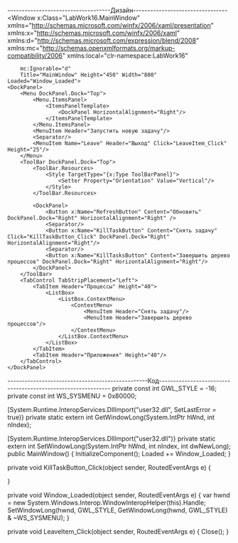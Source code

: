 
------------------------------------Дизайн---------------------------------
<Window x:Class="LabWork16.MainWindow"
        xmlns="http://schemas.microsoft.com/winfx/2006/xaml/presentation"
        xmlns:x="http://schemas.microsoft.com/winfx/2006/xaml"
        xmlns:d="http://schemas.microsoft.com/expression/blend/2008"
        xmlns:mc="http://schemas.openxmlformats.org/markup-compatibility/2006"
        xmlns:local="clr-namespace:LabWork16"
        
        mc:Ignorable="d"
        Title="MainWindow" Height="450" Width="800" Loaded="Window_Loaded">
    <DockPanel>
        <Menu DockPanel.Dock="Top">
            <Menu.ItemsPanel>
                <ItemsPanelTemplate>
                    <DockPanel HorizontalAlignment="Right"/>
                </ItemsPanelTemplate>
            </Menu.ItemsPanel>
            <MenuItem Header="Запустить новую задачу"/>
            <Separator/>
            <MenuItem Name="Leave" Header="Выход" Click="LeaveItem_Click" Height="25"/>
        </Menu>
        <ToolBar DockPanel.Dock="Top">
            <ToolBar.Resources>
                <Style TargetType="{x:Type ToolBarPanel}">
                    <Setter Property="Orientation" Value="Vertical"/>
                </Style>
            </ToolBar.Resources>

            <DockPanel>
                <Button x:Name="RefreshButton" Content="Обновить" DockPanel.Dock="Right" HorizontalAlignment="Right" />
                <Separator/>
                <Button x:Name="KillTaskButton" Content="Снять задачу" Click="KillTaskButton_Click" DockPanel.Dock="Right" HorizontalAlignment="Right"/>
                <Separator/>
                <Button x:Name="KillTasksButton" Content="Завершить дерево процессов" DockPanel.Dock="Right" HorizontalAlignment="Right"/>
            </DockPanel>
        </ToolBar>
        <TabControl TabStripPlacement="Left">
            <TabItem Header="Процессы" Height="40">
                <ListBox>
                    <ListBox.ContextMenu>
                        <ContextMenu>
                            <MenuItem Header="Снять задачу"/>
                            <MenuItem Header="Завершить дерево процессов"/>
                        </ContextMenu>
                    </ListBox.ContextMenu>
                </ListBox>
            </TabItem>
            <TabItem Header="Приложения" Height="40"/>
        </TabControl>
    </DockPanel>
</Window>
-------------------------------------------------Код-------------------------------------------------------------
 private const int GWL_STYLE = -16;
 private const int WS_SYSMENU = 0x80000;

 [System.Runtime.InteropServices.DllImport("user32.dll", SetLastError = true)}
 private static extern int GetWindowLong(System.IntPtr hWnd, int nIndex);

 [System.Runtime.InteropServices.DllImport("user32.dll")}
 private static extern int SetWindowLong(System.IntPtr hWnd, int nIndex, int dwNewLong);
 public MainWindow()
 {
     InitializeComponent();
     Loaded += Window_Loaded;
 }

 private void KillTaskButton_Click(object sender, RoutedEventArgs e)
 {

 }

 private void Window_Loaded(object sender, RoutedEventArgs e)
 {
     var hwnd = new System.Windows.Interop.WindowInteropHelper(this).Handle;
     SetWindowLong(hwnd, GWL_STYLE, GetWindowLong(hwnd, GWL_STYLE) & ~WS_SYSMENU);
 }

 private void LeaveItem_Click(object sender, RoutedEventArgs e)
 {
     Close();
 }
